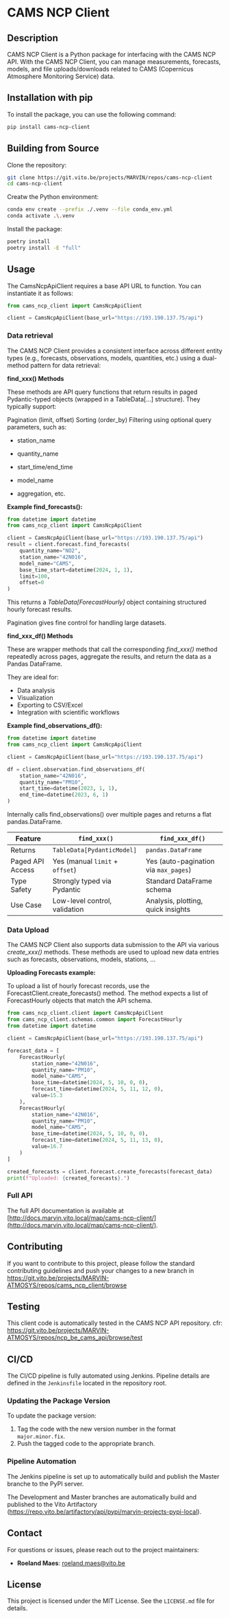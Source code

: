 
# CAMS NCP Client

## Description

CAMS NCP Client is a Python package for interfacing with the CAMS NCP API.
With the CAMS NCP Client, you can manage measurements, forecasts, models, and file uploads/downloads related to CAMS (Copernicus Atmosphere Monitoring Service) data.


## Installation with pip

To install the package, you can use the following command:

```bash
pip install cams-ncp-client 
```


## Building from Source

Clone the repository:

```bash
git clone https://git.vito.be/projects/MARVIN/repos/cams-ncp-client
cd cams-ncp-client
```

Creatw the Python environment:

```bash
conda env create --prefix ./.venv --file conda_env.yml
conda activate .\.venv
```

Install the package:

```bash
poetry install
poetry install -E "full"
```


## Usage

The CamsNcpApiClient requires a base API URL to function. You can instantiate it as follows:

```python
from cams_ncp_client import CamsNcpApiClient

client = CamsNcpApiClient(base_url="https://193.190.137.75/api")
```

### Data retrieval

The CAMS NCP Client provides a consistent interface across different entity types (e.g., forecasts, observations, models, quantities, etc.) using a dual-method pattern for data retrieval:

**find_xxx() Methods**

These methods are API query functions that return results in paged Pydantic-typed objects (wrapped in a TableData[...] structure). They typically support:

Pagination (limit, offset)
Sorting (order_by)
Filtering using optional query parameters, such as:

 - station_name
 - quantity_name

 - start_time/end_time
 - model_name

 - aggregation, etc.

**Example find_forecasts():**

```python
from datetime import datetime
from cams_ncp_client import CamsNcpApiClient

client = CamsNcpApiClient(base_url="https://193.190.137.75/api") 
result = client.forecast.find_forecasts(
    quantity_name="NO2",
    station_name="42N016",
    model_name="CAMS",
    base_time_start=datetime(2024, 1, 1),
    limit=100,
    offset=0
)
```

This returns a _TableData[ForecastHourly]_ object containing structured hourly forecast results.

Pagination gives fine control for handling large datasets.

**find_xxx_df() Methods**

These are wrapper methods that call the corresponding _find_xxx()_ method repeatedly across pages, aggregate the results,
and return the data as a Pandas DataFrame.

They are ideal for:

- Data analysis
- Visualization
- Exporting to CSV/Excel
- Integration with scientific workflows

**Example find_observations_df():**

```python
from datetime import datetime
from cams_ncp_client import CamsNcpApiClient

client = CamsNcpApiClient(base_url="https://193.190.137.75/api") 

df = client.observation.find_observations_df(
    station_name="42N016",
    quantity_name="PM10",
    start_time=datetime(2023, 1, 1),
    end_time=datetime(2023, 6, 1)
)
```

Internally calls find_observations() over multiple pages and returns a flat pandas.DataFrame.

| Feature          | `find_xxx()`                    | `find_xxx_df()`                       |
| ---------------- | ------------------------------- | ------------------------------------- |
| Returns          | `TableData[PydanticModel]`      | `pandas.DataFrame`                    |
| Paged API Access | Yes (manual `limit` + `offset`) | Yes (auto-pagination via `max_pages`) |
| Type Safety      | Strongly typed via Pydantic     | Standard DataFrame schema             |
| Use Case         | Low-level control, validation   | Analysis, plotting, quick insights    |


### Data Upload

The CAMS NCP Client also supports data submission to the API via various _create_xxx()_ methods.
These methods are used to upload new data entries such as forecasts, observations, models, stations, ...

**Uploading Forecasts example:**

To upload a list of hourly forecast records, use the ForecastClient.create_forecasts() method.
The method expects a list of ForecastHourly objects that match the API schema.

```python
from cams_ncp_client.client import CamsNcpApiClient
from cams_ncp_client.schemas.common import ForecastHourly
from datetime import datetime

client = CamsNcpApiClient(base_url="https://193.190.137.75/api")

forecast_data = [
    ForecastHourly(
        station_name="42N016",
        quantity_name="PM10",
        model_name="CAMS",
        base_time=datetime(2024, 5, 10, 0, 0),
        forecast_time=datetime(2024, 5, 11, 12, 0),
        value=15.3
    ),
    ForecastHourly(
        station_name="42N016",
        quantity_name="PM10",
        model_name="CAMS",
        base_time=datetime(2024, 5, 10, 0, 0),
        forecast_time=datetime(2024, 5, 11, 13, 0),
        value=16.7
    )
]

created_forecasts = client.forecast.create_forecasts(forecast_data)
print(f"Uploaded: {created_forecasts}.")

```

### Full API 

The full API documentation is available at [http://docs.marvin.vito.local/map/cams-ncp-client/](http://docs.marvin.vito.local/map/cams-ncp-client/).

## Contributing

If you want to contribute to this project, please follow the standard contributing guidelines and push your changes to a new branch in
https://git.vito.be/projects/MARVIN-ATMOSYS/repos/cams_ncp_client/browse

## Testing

This client code is automatically tested in the CAMS NCP API repository.
cfr: https://git.vito.be/projects/MARVIN-ATMOSYS/repos/ncp_be_cams_api/browse/test

## CI/CD

The CI/CD pipeline is fully automated using Jenkins. Pipeline details are defined in the `Jenkinsfile` located in the repository root.



### Updating the Package Version

To update the package version:

1. Tag the code with the new version number in the format `major.minor.fix`.
2. Push the tagged code to the appropriate branch.

### Pipeline Automation

The Jenkins pipeline is set up to automatically build and publish the Master branche to the PyPI server.

The Development and Master branches are automatically build and published to the Vito Artifactory (https://repo.vito.be/artifactory/api/pypi/marvin-projects-pypi-local).


## Contact

For questions or issues, please reach out to the project maintainers:

- **Roeland Maes**: [roeland.maes@vito.be](mailto:roeland.maes@vito.be)


## License

This project is licensed under the MIT License. See the `LICENSE.md` file for details.
